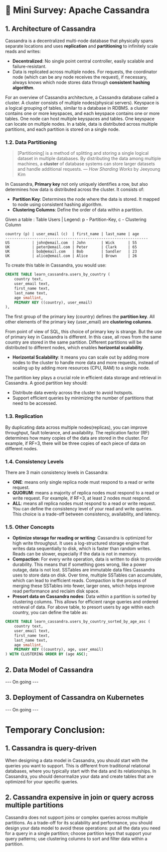 # 🧩 Mini Survey: Apache Cassandra

## 1. **Architecture of Cassandra**
Cassandra is a decentralized multi-node database that physically spans separate locations and uses **replication** and **partitioning** to infinitely scale reads and writes:
- **Decentralized**: No single point central controller, easily scalable and failure-resistant.
- Data is replicated across multiple nodes. For requests, the coordinator node (which can be any node receives the request), if necessary, always knows which node stores data through **consistent hashing algorithm**.

For an overview of Cassandra architecture, a Cassandra database called a cluster. A cluster consists of multiple nodes(physical servers). Keyspace is a logical grouping of tables, similar to a database in RDBMS. a cluster contains one or more keyspaces, and each keyspace contains one or more tables. One node can host multiple keyspaces and tables. One keyspace can locate on multiple nodes. In a table, data is distributed across multiple partitions, and each partition is stored on a single node. 


### 1.2. Data Partitioning
> [Partitioning] is a method of splitting and storing a single logical dataset in multiple databases. By distributing the data among multiple machines, a **cluster** of database systems can store larger datasets and handle additional requests.
— *How Sharding Works* by Jeeyoung Kim

In Cassandra, **Primary key** not only uniquely identifies a row, but also determines how data is distributed across the cluster. It consists of:
- **Partition Key**: Determines the node where the data is stored. It mapped to node using consistent hashing algorithm.
- **Clustering Columns**: Define the order of data within a partition.

Given a table :
Table Users | Legend: p - Partition-Key, c - Clustering Column

```text
country (p) | user_email (c)  | first_name | last_name | age
----------------------------------------------------------------
US          | john@email.com  | John       | Wick      | 55  
UK          | peter@email.com | Peter      | Clark     | 65  
UK          | bob@email.com   | Bob        | Sandler   | 23 
UK          | alice@email.com | Alice      | Brown     | 26
```

To create this table in Cassandra, you would use:
```sql
CREATE TABLE learn_cassandra.users_by_country (
    country text,
    user_email text,
    first_name text,
    last_name text,
    age smallint,
    PRIMARY KEY ((country), user_email)
),
```
The first group of the primary key (country) defines the **partition key**. All other elements of the primary key (user_email) are **clustering columns**.

From point of view of SQL, this choice of primary key is strange. But the use of primary key in Cassandra is different. In this case, all rows from the same country are stored in the same partition. Different partitions will be distributed to different nodes, which enables **horizontal scalability**. 
- **Horizontal Scalability**: It means you can scale out by adding more nodes to the cluster to handle more data and more requests, instead of scaling up by adding more resources (CPU, RAM) to a single node.

The partition key plays a crucial role in efficient data storage and retrieval in Cassandra. A good partition key should:
- Distribute data evenly across the cluster to avoid hotspots.
- Support efficient queries by minimizing the number of partitions that need to be accessed.

### 1.3. Replication 
By duplicating data across multiple nodes(replicas), you can improve throughput, fault tolerance, and availability.
The replication factor (RF) determines how many copies of the data are stored in the cluster. For example, if RF=3, there will be three copies of each piece of data on different nodes.
 
### 1.4. Consistency Levels
There are 3 main consistency levels in Cassandra:
- **ONE**: means only single replica node must respond to a read or write request.
- **QUORUM**: means a majority of replica nodes must respond to a read or write request. For example, if RF=3, at least 2 nodes must respond.
- **ALL**: means all replica nodes must respond to a read or write request.
You can define the consistency level of your read and write queries. This choice is a trade-off between consistency, availability, and latency.

### 1.5. Other Concepts
- **Optimize storage for reading or writing**: Cassandra is optimized for high write throughput. It uses a log-structured storage engine that writes data sequentially to disk, which is faster than random writes. Reads can be slower, especially if the data is not in memory.
- **Compaction**: For every write operation, data is written to disk to provide durability. This means that if something goes wrong, like a power outage, data is not lost. SSTables are immutable data files Cassandra uses to store data on disk. Over time, multiple SSTables can accumulate, which can lead to inefficient reads. Compaction is the process of merging these SSTables into fewer, larger ones, which helps improve read performance and reclaim disk space.
- **Presort data on Cassandra nodes**: Data within a partition is sorted by clustering columns. This allows for efficient range queries and ordered retrieval of data.
For above table, to presort users by age within each country, you can define the table as:
```sql
CREATE TABLE learn_cassandra.users_by_country_sorted_by_age_asc (
    country text,
    user_email text,
    first_name text,
    last_name text,
    age smallint,
    PRIMARY KEY ((country), age, user_email)
) WITH CLUSTERING ORDER BY (age ASC);
```

## 2. **Data Model of Cassandra**
--- On going ---

## 3. **Deployment of Cassandra on Kubernetes**
--- On going ---

# Temporary Conclusion: 
## 1. Cassandra is query-driven
When designing a data model in Cassandra, you should start with the queries you want to support. This is different from traditional relational databases, where you typically start with the data and its relationships. In Cassandra, you should denormalize your data and create tables that are optimized for your specific queries.
## 2. Cassandra expensive in join or query across multiple partitions
Cassandra does not support joins or complex queries across multiple partitions. As a trade-off for its scalability and performance, you should design your data model to avoid these operations: put all the data you need for a query in a single partition; choose partition keys that support your query patterns; use clustering columns to sort and filter data within a partition.